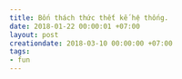 ```yaml
---
title: Bốn thách thức thết kế hệ thống.
date: 2018-01-22 00:00:01 +07:00
layout: post
creationdate: 2018-03-10 00:00:00 +07:00
tags:
- fun
---
```


